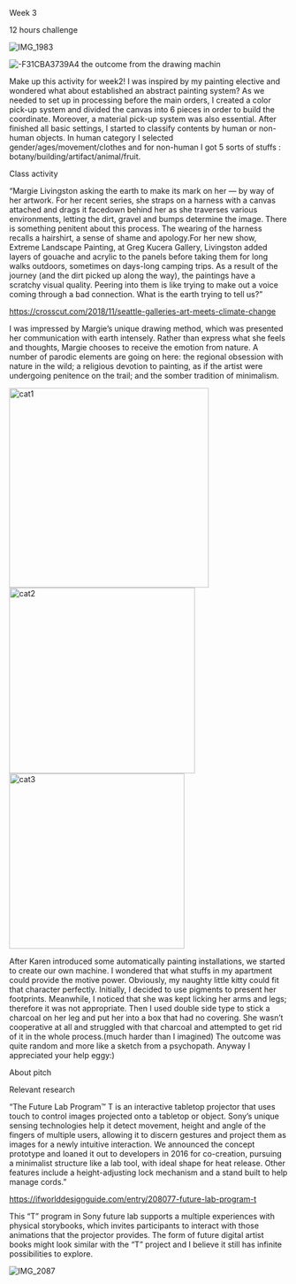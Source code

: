 Week 3

12 hours challenge

![IMG_1983](https://user-images.githubusercontent.com/68723373/96459140-5787c300-1254-11eb-8006-d05034616c9c.JPG)

![-F31CBA3739A4](https://user-images.githubusercontent.com/68723373/96461891-83f10e80-1257-11eb-8d2a-8e1efa4083b3.JPG)
the outcome from the drawing machin


Make up this activity for week2! I was inspired by my painting elective and wondered what about established an abstract painting system? As we needed to set up in processing before the main orders, I created a color pick-up system and divided the canvas into 6 pieces in order to build the coordinate. Moreover, a material pick-up system was also essential. After finished all basic settings, I started to classify contents by human or non-human objects. In human category I selected gender/ages/movement/clothes and for non-human I got 5 sorts of stuffs : botany/building/artifact/animal/fruit.


Class activity

“Margie Livingston asking the earth to make its mark on her — by way of her artwork. For her recent series, she straps on a harness with a canvas attached and drags it facedown behind her as she traverses various environments, letting the dirt, gravel and bumps determine the image. There is something penitent about this process. The wearing of the harness recalls a hairshirt, a sense of shame and apology.For her new show, Extreme Landscape Painting, at Greg Kucera Gallery, Livingston added layers of gouache and acrylic to the panels before taking them for long walks outdoors, sometimes on days-long camping trips. As a result of the journey (and the dirt picked up along the way), the paintings have a scratchy visual quality. Peering into them is like trying to make out a voice coming through a bad connection. What is the earth trying to tell us?”

https://crosscut.com/2018/11/seattle-galleries-art-meets-climate-change

I was impressed by Margie’s unique drawing method, which was presented her communication with earth intensely.  Rather than express what she feels and thoughts, Margie chooses to receive the emotion from nature. A number of parodic elements are going on here: the regional obsession with nature in the wild; a religious devotion to painting, as if the artist were undergoing penitence on the trail; and the somber tradition of minimalism. 

<img width="361" alt="cat1" src="https://user-images.githubusercontent.com/68723373/96461613-2e1c6680-1257-11eb-863f-af47806103b5.png">

<img width="336" alt="cat2" src="https://user-images.githubusercontent.com/68723373/96461645-35dc0b00-1257-11eb-9101-08003bb45319.png">

<img width="317" alt="cat3" src="https://user-images.githubusercontent.com/68723373/96461712-4be9cb80-1257-11eb-90ce-dee8782f57c5.png">


After Karen introduced some automatically painting installations, we started to create our own machine. I wondered that what stuffs in my apartment could provide the motive power.  Obviously, my naughty little kitty could fit that character perfectly. Initially, I decided to use pigments to present her footprints. Meanwhile, I noticed that she was kept licking her arms and legs; therefore it was not appropriate. Then I used double side type to stick a charcoal on her leg and put her into a box that had no covering. She wasn’t cooperative at all and struggled with that charcoal and attempted to get rid of it in the whole process.(much harder than I imagined) The outcome was quite random and more like a sketch from a psychopath. Anyway I appreciated your help eggy:)


About pitch

Relevant research

“The Future Lab Program™ T is an interactive tabletop projector that uses touch to control images projected onto a tabletop or object. Sony’s unique sensing technologies help it detect movement, height and angle of the fingers of multiple users, allowing it to discern gestures and project them as images for a newly intuitive interaction. We announced the concept prototype and loaned it out to developers in 2016 for co-creation, pursuing a minimalist structure like a lab tool, with ideal shape for heat release. Other features include a height-adjusting lock mechanism and a stand built to help manage cords.”

https://ifworlddesignguide.com/entry/208077-future-lab-program-t

This “T” program in Sony future lab supports a multiple experiences with physical storybooks, which invites participants to interact with those animations that the projector   provides. The form of future digital artist books might look similar with the “T” project and I believe it still has infinite possibilities to explore.

![IMG_2087](https://user-images.githubusercontent.com/68723373/96473228-f49e2800-1263-11eb-9d60-b03308cdea80.GIF)


